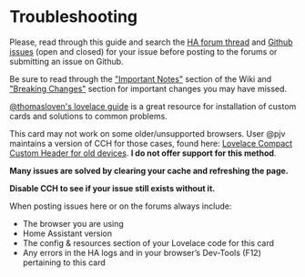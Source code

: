 # Troubleshooting

Please, read through this guide and search the [HA forum thread](https://community.home-assistant.io/t/compact-custom-header) and [Github issues](https://github.com/maykar/compact-custom-header/issues?utf8=%E2%9C%93&q=is%3Aissue) (open and closed) for your issue before posting to the forums or submitting an issue on Github.

Be sure to read through the ["Important Notes"](https://maykar.github.io/compact-custom-header/#important-notes) section of the Wiki and ["Breaking Changes"](https://maykar.github.io/compact-custom-header/#breaking-changes) section for important changes you may have missed.

[@thomasloven's lovelace guide](https://github.com/thomasloven/hass-config/wiki/Lovelace-Plugins) is a great resource for installation of custom cards and solutions to common problems.

This card may not work on some older/unsupported browsers. User @pjv maintains a version of CCH for those cases, found here: [Lovelace Compact Custom Header for old devices](https://gist.github.com/pjv/521073b982e37418339afbf420691310). **I do not offer support for this method**.

**Many issues are solved by clearing your cache and refreshing the page.**

**Disable CCH to see if your issue still exists without it.**

When posting issues here or on the forums always include:

* The browser you are using
* Home Assistant version
* The config & resources section of your Lovelace code for this card
* Any errors in the HA logs and in your browser’s Dev-Tools (F12) pertaining to this card
